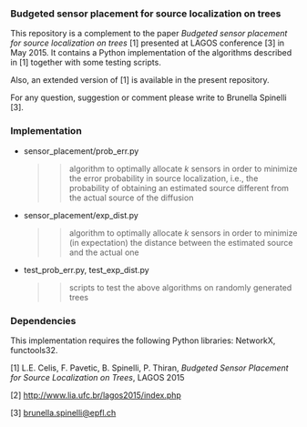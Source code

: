 ### Budgeted sensor placement for source localization on trees

This repository is a complement to the paper *Budgeted sensor placement for source localization on trees* [1] presented at LAGOS conference [3] in May 2015.
It contains a Python implementation of the algorithms described in
[1] together with some testing scripts. 

Also, an extended version of [1] is available in the present repository.  

For any question, suggestion or comment please write to Brunella Spinelli [3].

### Implementation
* sensor_placement/prob_err.py 
    >> algorithm to optimally allocate $k$ sensors in order to minimize the
    >> error probability in source localization, i.e., the probability of
    >> obtaining an estimated source different from the actual source of the
    >> diffusion 
* sensor_placement/exp_dist.py 
    >> algorithm to optimally allocate $k$ sensors in order to minimize (in
    >> expectation) the
    >> distance between the estimated source and the actual one
* test_prob_err.py, test_exp_dist.py
    >> scripts to test the above algorithms on randomly generated trees

### Dependencies
This implementation requires the following Python libraries: NetworkX,
functools32.

[1] L.E. Celis, F. Pavetic, B. Spinelli, P. Thiran, *Budgeted Sensor Placement for Source Localization on Trees*, LAGOS 2015 

[2] http://www.lia.ufc.br/lagos2015/index.php

[3] brunella.spinelli@epfl.ch

